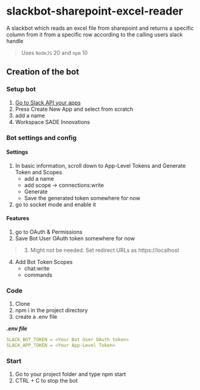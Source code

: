 # slackbot-sharepoint-excel-reader
A slackbot which reads an excel file from sharepoint and returns a specific column from it from a specific row according to the calling users slack handle

> Uses `NodeJS` 20 and `npm` 10

## Creation of the bot 
### Setup bot 
1. [Go to Slack API your apps](https://api.slack.com/apps)
2. Press Create New App and select from scratch
3. add a name 
4. Workspace SADE Innovations

### Bot settings and config
#### Settings
1. In basic information, scroll down to App-Level Tokens and Generate Token and Scopes 
    - add a name 
    - add scope -> connections:write
    - Generate 
    - Save the generated token somewhere for now
2. go to socket mode and enable it

#### Features
1. go to OAuth & Permissions
2. Save Bot User OAuth token somewhere for now
> 3. Might not be needed. Set redirect URLs as https://localhost
4. Add Bot Token Scopes 
    - chat:write
    - commands

### Code 
1. Clone 
2. npm i in the project directory 
3. create a .env file 

***.env file***
```yaml
SLACK_BOT_TOKEN = <Your Bot User OAuth token>
SLACK_APP_TOKEN = <Your App-Level Token>
```

### Start
1. Go to your project folder and type npm start
2. CTRL + C to stop the bot 
